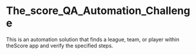 # The_score_QA_Automation_Challenge
This is an automation solution that finds a league, team, or player within theScore app and verify the specified steps.
